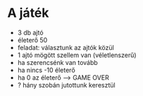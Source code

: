 ﻿# A játék
   - 3 db ajtó
   - életerő 50
   - feladat: választunk az ajtók közül
   - 1 ajtó mögött szellem van (véletlenszerű)
   - ha szerencsénk van tovább
   - ha nincs -10 életerő
   - ha 0 az életerő --> GAME OVER
   - ? hány szobán jutottunk keresztül

